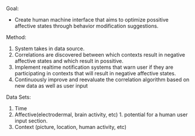 Goal:
* Create human machine interface that aims to optimize possitive affective states through behavior modification suggestions.

Method:
  1. System takes in data source.
  2. Correlations are discovered between which contexts result in negative affective states and which result in possitive.
  3. Implement realtime notification systems that warn user if they are participating in contexts that will result in negative affective states.
  4. Continuously improve and reevaluate the correlation algorithm based on new data as well as user input

Data Sets:
  1. Time
  2. Affective(electrodermal, brain activity, etc)
    1. potential for a human user input section.
  3. Context (picture, location, human activity, etc)
